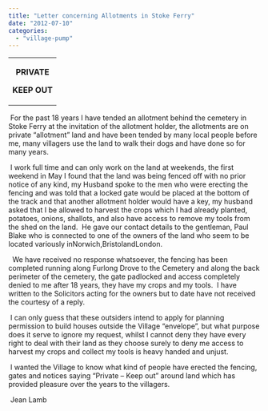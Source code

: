 ```yaml
---
title: "Letter concerning Allotments in Stoke Ferry"
date: "2012-07-10"
categories: 
  - "village-pump"
---
```


<table width="100%" cellspacing="0" cellpadding="0"><tbody><tr><td><div><p align="center"><strong>PRIVATE</strong></p><p align="center"><strong>KEEP OUT</strong></p><div></div></div></td></tr></tbody></table>

 For the past 18 years I have tended an allotment behind the cemetery in Stoke Ferry at the invitation of the allotment holder, the allotments are on private “allotment” land and have been tended by many local people before me, many villagers use the land to walk their dogs and have done so for many years.

 I work full time and can only work on the land at weekends, the first weekend in May I found that the land was being fenced off with no prior notice of any kind, my Husband spoke to the men who were erecting the fencing and was told that a locked gate would be placed at the bottom of the track and that another allotment holder would have a key, my husband asked that I be allowed to harvest the crops which I had already planted, potatoes, onions, shallots, and also have access to remove my tools from the shed on the land.  He gave our contact details to the gentleman, Paul Blake who is connected to one of the owners of the land who seem to be located variously inNorwich,BristolandLondon.

  We have received no response whatsoever, the fencing has been completed running along Furlong Drove to the Cemetery and along the back perimeter of the cemetery, the gate padlocked and access completely denied to me after 18 years, they have my crops and my tools.  I have written to the Solicitors acting for the owners but to date have not received the courtesy of a reply.

 I can only guess that these outsiders intend to apply for planning permission to build houses outside the Village “envelope”, but what purpose does it serve to ignore my request, whilst I cannot deny they have every right to deal with their land as they choose surely to deny me access to harvest my crops and collect my tools is heavy handed and unjust.

 I wanted the Village to know what kind of people have erected the fencing, gates and notices saying “Private – Keep out” around land which has provided pleasure over the years to the villagers.

 Jean Lamb

